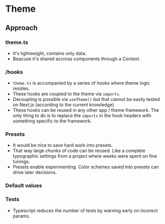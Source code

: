 # Theme

## Approach

### theme.ts

- It's lightweight, contains only data.
- Beacuse it's shared accross components through a Context.

### /hooks

- `theme.ts` is accompanied by a series of hooks where theme logic resides.
- These hooks are coupled to the theme via `imports`.
- Decoupling is possible via `useTheme()` but that cannot be easily tested on Next.js (according to the current knowledge)
- These hooks can be reused in any other app / theme framework. The only thing to do is to replace the `imports` in the hook headers with something specific to the framework.

### Presets

- It would be nice to save hard work into presets.
- That way large chunks of code can be reused. Like a complete typographic settings from a project where weeks were spent on fine tunings.
- Presets enable experimenting. Color schemes saved into presets can drive later decisions.

### Default values

### Tests

- Typescript reduces the number of tests by warning early on incorect params.
